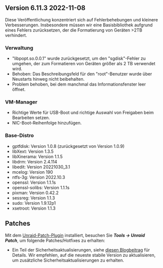 ## Version 6.11.3 2022-11-08

Diese Veröffentlichung konzentriert sich auf Fehlerbehebungen und kleinere Verbesserungen. Insbesondere müssen wir eine Basisbibliothek aufgrund eines Fehlers zurücksetzen, der die Formatierung von Geräten >2TB verhindert.

### Verwaltung

- "libpopt.so.0.0.1" wurde zurückgesetzt, um den "sgdisk"-Fehler zu umgehen, der zum Formatieren von Geräten größer als 2 TB verwendet wird.
- Behoben: Das Beschreibungsfeld für den "root"-Benutzer wurde über Neustarts hinweg nicht beibehalten.
- Problem behoben, bei dem manchmal das Informationsfenster leer öffnet.

### VM-Manager

- Richtige Werte für USB-Boot und richtige Auswahl von Freigaben beim Bearbeiten setzen.
- NIC-Boot-Reihenfolge hinzufügen.

### Base-Distro

- gptfdisk: Version 1.0.8 (zurückgesetzt von Version 1.0.9)
- libXext: Version 1.3.5
- libXinerama: Version 1.1.5
- libdrm: Version 2.4.114
- libedit: Version 20221030\_3.1
- mcelog: Version 190
- ntfs-3g: Version 2022.10.3
- openssl: Version 1.1.1s
- openssl-solibs: Version 1.1.1s
- pixman: Version 0.42.2
- sessreg: Version 1.1.3
- sudo: Version 1.9.12p1
- xsetroot: Version 1.1.3

## Patches

Mit dem [Unraid-Patch-Plugin](https://forums.unraid.net/topic/185560-unraid-patch-plugin/) installiert, besuchen Sie ***Tools → Unraid Patch***, um folgende Patches/Hotfixes zu erhalten:

- Ein Teil der Sicherheitsaktualisierungen, siehe [diesen Blogbeitrag](https://unraid.net/blog/cvd) für Details. Wir empfehlen, auf die neueste stabile Version zu aktualisieren, um zusätzliche Sicherheitsaktualisierungen zu erhalten.
